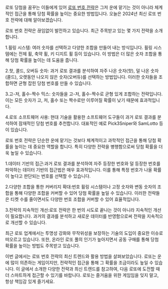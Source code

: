 <p>로또 당첨을 꿈꾸는 이들에게 있어 <a href="https://freetto.net/">로또 번호 전략</a>은 그저 운에 맡기는 것이 아니라 체계적인 접근을 통해 당첨 확률을 높이는 중요한 방법입니다. 오늘은 2024년 최신 로또 번호 전략에 대해 알아보겠습니다.</p>

<p>로또 번호 전략은 끊임없이 발전하고 있습니다. 최근 주목받고 있는 몇 가지 전략을 소개합니다.</p>
<p>1.휠링 시스템: 여러 숫자를 선택하고 다양한 조합을 만들어 내는 방식입니다. 휠링 시스템에는 전체 휠, 축약 휠, 키 디지트 휠 등이 있습니다. 이 방법은 더 많은 숫자 조합을 통해 당첨 확률을 높이는 데 도움을 줍니다​​.</p>
<p>2.핫, 콜드, 오버듀 숫자: 과거 로또 결과를 분석하여 자주 나온 숫자(핫), 덜 나온 숫자(콜드), 오랫동안 나오지 않은 숫자(오버듀)를 선택하는 방법입니다. 이러한 숫자들을 조합하면 균형 잡힌 당첨 번호를 만들 수 있습니다​​.</p>
<p>3.고-저, 홀수-짝수 믹스: 숫자들을 고-저, 홀수-짝수로 균형 있게 조합하는 전략입니다. 이는 모든 숫자가 고, 저, 홀수 또는 짝수로만 이루어질 확률이 낮기 때문에 효과적입니다​​.</p>
<p>4.로또 소프트웨어 사용: 현대 기술을 활용한 소프트웨어 도구들이 과거 로또 결과를 분석하여 잠재적인 당첨 번호를 추천합니다. 대표적인 예로 Pick3Sniper와 SamLotto 등이 있습니다​​.</p>

<p>로또 번호 전략은 단순한 운에 맡기는 것보다 체계적이고 과학적인 접근을 통해 당첨 확률을 높이는 데 중요한 역할을 합니다. 특히 다양한 전략을 병행함으로써 당첨 확률을 더욱 높일 수 있습니다.</p>
<p>1.데이터 기반의 접근:과거 로또 결과를 분석하여 자주 등장한 번호와 덜 등장한 번호를 파악하는 데이터 기반의 접근법은 매우 효과적입니다. 이를 통해 특정 번호가 나올 확률이 높다고 판단되는 번호를 선택할 수 있습니다.</p>
<p>2.다양한 조합을 통한 커버리지 확대:번호 휠링 시스템이나 고정 숫자와 변동 숫자의 조합을 통해 다양한 조합을 커버할 수 있어 당첨 확률을 높일 수 있습니다. 이러한 전략들은 티켓 수를 줄이면서도 다양한 번호 조합을 커버할 수 있어 효율적입니다.</p>
<p>3.전략의 지속적인 개선:로또 전략은 한 번의 시도로 끝나는 것이 아니라 지속적인 개선이 필요합니다. 과거의 결과를 분석하고 새로운 데이터를 반영함으로써 전략을 지속적으로 개선할 수 있습니다.</p>

<p>최근 로또 업계에서는 투명성 강화와 무작위성을 보장하는 기술의 도입이 중요한 이슈로 떠오르고 있습니다. 또한, 온라인 로또 풀의 인기가 높아지면서 공동 구매를 통해 당첨 확률을 높이는 방법도 주목받고 있습니다​.</p>

<p>이번 글에서는 로또 번호 전략의 최신 트렌드와 활용 방법을 살펴보았습니다. 로또는 운에 많이 의존하는 게임이지만, 전략적인 접근을 통해 그 확률을 조금이라도 높일 수 있습니다. 이 글에서 소개한 다양한 전략과 최신 트렌드를 참고하여, 다음 로또에 도전할 때 더 스마트하게 접근할 수 있기를 바랍니다. 로또는 즐거움을 위한 게임임을 잊지 말고, 항상 책임감 있게 즐기세요.</p>
